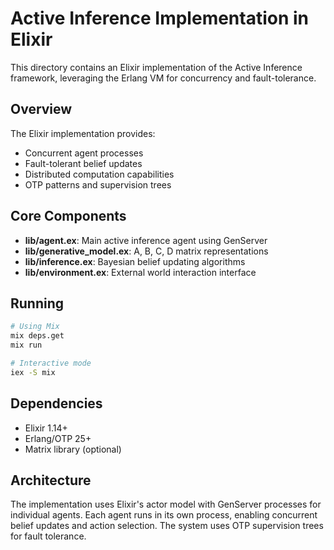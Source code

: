 # Active Inference Implementation in Elixir

This directory contains an Elixir implementation of the Active Inference framework, leveraging the Erlang VM for concurrency and fault-tolerance.

## Overview

The Elixir implementation provides:
- Concurrent agent processes
- Fault-tolerant belief updates
- Distributed computation capabilities
- OTP patterns and supervision trees

## Core Components

- **lib/agent.ex**: Main active inference agent using GenServer
- **lib/generative_model.ex**: A, B, C, D matrix representations
- **lib/inference.ex**: Bayesian belief updating algorithms
- **lib/environment.ex**: External world interaction interface

## Running

```bash
# Using Mix
mix deps.get
mix run

# Interactive mode
iex -S mix
```

## Dependencies

- Elixir 1.14+
- Erlang/OTP 25+
- Matrix library (optional)

## Architecture

The implementation uses Elixir's actor model with GenServer processes for individual agents. Each agent runs in its own process, enabling concurrent belief updates and action selection. The system uses OTP supervision trees for fault tolerance.
